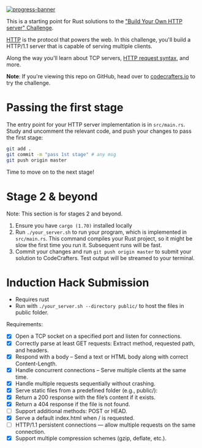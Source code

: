 [![progress-banner](https://backend.codecrafters.io/progress/http-server/93400d7c-2427-44f3-8fd7-63298872c41f)](https://app.codecrafters.io/users/codecrafters-bot?r=2qF)

This is a starting point for Rust solutions to the
["Build Your Own HTTP server" Challenge](https://app.codecrafters.io/courses/http-server/overview).

[HTTP](https://en.wikipedia.org/wiki/Hypertext_Transfer_Protocol) is the
protocol that powers the web. In this challenge, you'll build a HTTP/1.1 server
that is capable of serving multiple clients.

Along the way you'll learn about TCP servers,
[HTTP request syntax](https://www.w3.org/Protocols/rfc2616/rfc2616-sec5.html),
and more.

**Note**: If you're viewing this repo on GitHub, head over to
[codecrafters.io](https://codecrafters.io) to try the challenge.

# Passing the first stage

The entry point for your HTTP server implementation is in `src/main.rs`. Study
and uncomment the relevant code, and push your changes to pass the first stage:

```sh
git add .
git commit -m "pass 1st stage" # any msg
git push origin master
```

Time to move on to the next stage!

# Stage 2 & beyond

Note: This section is for stages 2 and beyond.

1. Ensure you have `cargo (1.70)` installed locally
1. Run `./your_server.sh` to run your program, which is implemented in
   `src/main.rs`. This command compiles your Rust project, so it might be slow
   the first time you run it. Subsequent runs will be fast.
1. Commit your changes and run `git push origin master` to submit your solution
   to CodeCrafters. Test output will be streamed to your terminal.

# Induction Hack Submission

- Requires rust
- Run with `./your_server.sh --directory public/` to host the files in public folder.

Requirements:

 - [x] Open a TCP socket on a specified port and listen for connections.
 - [x] Correctly parse at least GET requests: Extract method, requested path, and headers.
 - [x] Respond with a body – Send a text or HTML body along with correct Content-Length.
 - [x] Handle concurrent connections – Serve multiple clients at the same time.
 - [x] Handle multiple requests sequentially without crashing.
 - [x] Serve static files from a predefined folder (e.g., public/):
 - [x] Return a 200 response with the file’s content if it exists.
 - [x] Return a 404 response if the file is not found.
 - [ ] Support additional methods: POST or HEAD.
 - [x] Serve a default index.html when / is requested.
 - [ ] HTTP/1.1 persistent connections — allow multiple requests on the same connection.
 - [x] Support multiple compression schemes (gzip, deflate, etc.).
